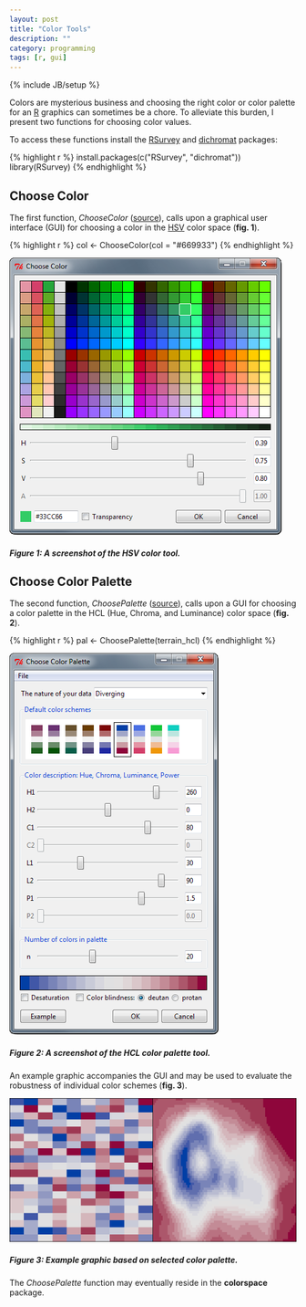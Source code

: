 ```yaml
---
layout: post
title: "Color Tools"
description: ""
category: programming
tags: [r, gui]
---
```

{% include JB/setup %}

Colors are mysterious business and choosing the right color or color palette 
for an [R](http://www.r-project.org/) graphics can sometimes be a chore. 
To alleviate this burden, I present two functions for choosing color values.

To access these functions install the 
[RSurvey](http://cran.r-project.org/web/packages/RSurvey/) and 
[dichromat](http://cran.r-project.org/web/packages/dichromat/) packages:

{% highlight r %}
install.packages(c("RSurvey", "dichromat"))
library(RSurvey)
{% endhighlight %}

## Choose Color

The first function, *ChooseColor* 
([source](https://github.com/jfisher-usgs/RSurvey/blob/master/R/ChooseColor.R)), 
calls upon a graphical user interface (GUI) for choosing a color in the 
[HSV](http://en.wikipedia.org/wiki/HSL_and_HSV) color space (**fig. 1**).

{% highlight r %}
col <- ChooseColor(col = "#669933")
{% endhighlight %}

<div class="img-centered">
  <img src="/images/2012-06-01/fig1.png" alt="fig1" title="Figure 1"/>
  <div class="caption">
    <h5>Figure 1: A screenshot of the HSV color tool.</h5> 
  </div>
</div>

## Choose Color Palette

The second function, *ChoosePalette* 
([source](https://github.com/jfisher-usgs/RSurvey/blob/master/R/ChoosePalette.R)),
calls upon a GUI for choosing a color palette in the HCL 
(Hue, Chroma, and Luminance) color space (**fig. 2**). 

{% highlight r %}
pal <- ChoosePalette(terrain_hcl)
{% endhighlight %}

<div class="img-centered">
  <img src="/images/2012-06-01/fig2.png" alt="fig2" title="Figure 2"/>
  <div class="caption">
    <h5>Figure 2: A screenshot of the HCL color palette tool.</h5> 
  </div>
</div>

An example graphic accompanies the GUI and may be used to evaluate the 
robustness of individual color schemes (**fig. 3**).

<div class="img-centered">
  <img src="/images/2012-06-01/fig3.png" alt="fig3" title="Figure 3"/>
  <div class="caption">
    <h5>Figure 3: Example graphic based on selected color palette.</h5> 
  </div>
</div>

The *ChoosePalette* function may eventually reside in the **colorspace** 
package.
